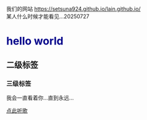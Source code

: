 我们的网站 https://setsuna924.github.io/lain.github.io/
<br>
某人什么时候才能看见...20250727
<!DOCTYPE html>
<html lang="en">
<head>
    <meta charset="UTF-8">
    <meta name="viewport" content="width=device-width, initial-scale=1.0">
  
</head>

<body>
 <h1 style="color: darkblue;">hello world</h1>   
 <h2>二级标签</h2>
 <h3>三级标签</h3>
 <p>我会一直看着你...直到永远...</p>
</body>
<a href="https://open.spotify.com/track/1DHkVkpOeNXxq4YhHOeEac?si=d5bc8d4a15fa4fff" target="_blank">点此听歌</menu></a>


</html>
